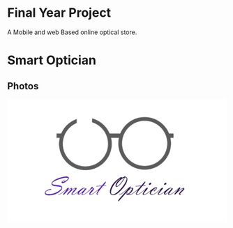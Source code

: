 # Final Year Project

A Mobile and web Based online optical store.

# Smart Optician

## Photos
![Preview](/1.png)